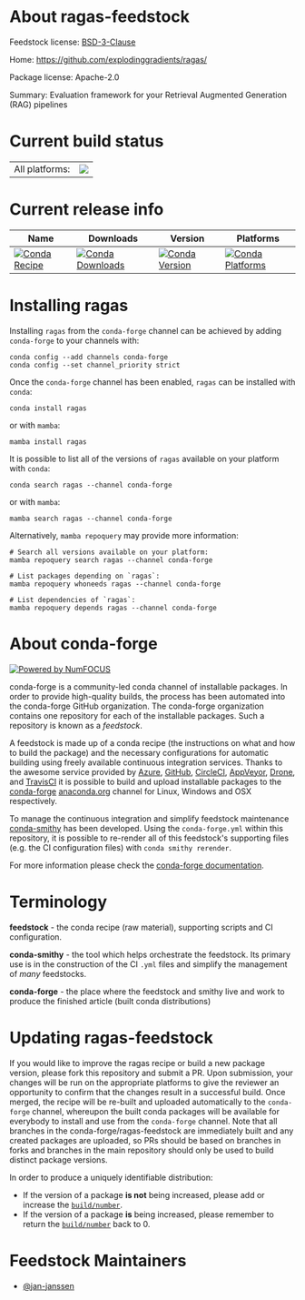 About ragas-feedstock
=====================

Feedstock license: [BSD-3-Clause](https://github.com/conda-forge/ragas-feedstock/blob/main/LICENSE.txt)

Home: https://github.com/explodinggradients/ragas/

Package license: Apache-2.0

Summary: Evaluation framework for your Retrieval Augmented Generation (RAG) pipelines

Current build status
====================


<table><tr><td>All platforms:</td>
    <td>
      <a href="https://dev.azure.com/conda-forge/feedstock-builds/_build/latest?definitionId=22306&branchName=main">
        <img src="https://dev.azure.com/conda-forge/feedstock-builds/_apis/build/status/ragas-feedstock?branchName=main">
      </a>
    </td>
  </tr>
</table>

Current release info
====================

| Name | Downloads | Version | Platforms |
| --- | --- | --- | --- |
| [![Conda Recipe](https://img.shields.io/badge/recipe-ragas-green.svg)](https://anaconda.org/conda-forge/ragas) | [![Conda Downloads](https://img.shields.io/conda/dn/conda-forge/ragas.svg)](https://anaconda.org/conda-forge/ragas) | [![Conda Version](https://img.shields.io/conda/vn/conda-forge/ragas.svg)](https://anaconda.org/conda-forge/ragas) | [![Conda Platforms](https://img.shields.io/conda/pn/conda-forge/ragas.svg)](https://anaconda.org/conda-forge/ragas) |

Installing ragas
================

Installing `ragas` from the `conda-forge` channel can be achieved by adding `conda-forge` to your channels with:

```
conda config --add channels conda-forge
conda config --set channel_priority strict
```

Once the `conda-forge` channel has been enabled, `ragas` can be installed with `conda`:

```
conda install ragas
```

or with `mamba`:

```
mamba install ragas
```

It is possible to list all of the versions of `ragas` available on your platform with `conda`:

```
conda search ragas --channel conda-forge
```

or with `mamba`:

```
mamba search ragas --channel conda-forge
```

Alternatively, `mamba repoquery` may provide more information:

```
# Search all versions available on your platform:
mamba repoquery search ragas --channel conda-forge

# List packages depending on `ragas`:
mamba repoquery whoneeds ragas --channel conda-forge

# List dependencies of `ragas`:
mamba repoquery depends ragas --channel conda-forge
```


About conda-forge
=================

[![Powered by
NumFOCUS](https://img.shields.io/badge/powered%20by-NumFOCUS-orange.svg?style=flat&colorA=E1523D&colorB=007D8A)](https://numfocus.org)

conda-forge is a community-led conda channel of installable packages.
In order to provide high-quality builds, the process has been automated into the
conda-forge GitHub organization. The conda-forge organization contains one repository
for each of the installable packages. Such a repository is known as a *feedstock*.

A feedstock is made up of a conda recipe (the instructions on what and how to build
the package) and the necessary configurations for automatic building using freely
available continuous integration services. Thanks to the awesome service provided by
[Azure](https://azure.microsoft.com/en-us/services/devops/), [GitHub](https://github.com/),
[CircleCI](https://circleci.com/), [AppVeyor](https://www.appveyor.com/),
[Drone](https://cloud.drone.io/welcome), and [TravisCI](https://travis-ci.com/)
it is possible to build and upload installable packages to the
[conda-forge](https://anaconda.org/conda-forge) [anaconda.org](https://anaconda.org/)
channel for Linux, Windows and OSX respectively.

To manage the continuous integration and simplify feedstock maintenance
[conda-smithy](https://github.com/conda-forge/conda-smithy) has been developed.
Using the ``conda-forge.yml`` within this repository, it is possible to re-render all of
this feedstock's supporting files (e.g. the CI configuration files) with ``conda smithy rerender``.

For more information please check the [conda-forge documentation](https://conda-forge.org/docs/).

Terminology
===========

**feedstock** - the conda recipe (raw material), supporting scripts and CI configuration.

**conda-smithy** - the tool which helps orchestrate the feedstock.
                   Its primary use is in the construction of the CI ``.yml`` files
                   and simplify the management of *many* feedstocks.

**conda-forge** - the place where the feedstock and smithy live and work to
                  produce the finished article (built conda distributions)


Updating ragas-feedstock
========================

If you would like to improve the ragas recipe or build a new
package version, please fork this repository and submit a PR. Upon submission,
your changes will be run on the appropriate platforms to give the reviewer an
opportunity to confirm that the changes result in a successful build. Once
merged, the recipe will be re-built and uploaded automatically to the
`conda-forge` channel, whereupon the built conda packages will be available for
everybody to install and use from the `conda-forge` channel.
Note that all branches in the conda-forge/ragas-feedstock are
immediately built and any created packages are uploaded, so PRs should be based
on branches in forks and branches in the main repository should only be used to
build distinct package versions.

In order to produce a uniquely identifiable distribution:
 * If the version of a package **is not** being increased, please add or increase
   the [``build/number``](https://docs.conda.io/projects/conda-build/en/latest/resources/define-metadata.html#build-number-and-string).
 * If the version of a package **is** being increased, please remember to return
   the [``build/number``](https://docs.conda.io/projects/conda-build/en/latest/resources/define-metadata.html#build-number-and-string)
   back to 0.

Feedstock Maintainers
=====================

* [@jan-janssen](https://github.com/jan-janssen/)

